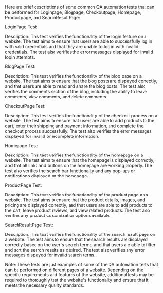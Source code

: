 Here are brief descriptions of some common QA automation tests that can be performed for Loginpage, Blogpage, Checkoutpage, Homepage, Productpage, and 
SearchResultPage:

LoginPage Test:

Description: This test verifies the functionality of the login feature on a website. 
The test aims to ensure that users are able to successfully log in with valid credentials and that they are unable to log in with invalid credentials. 
The test also verifies the error messages displayed for invalid login attempts.

BlogPage Test:

Description: This test verifies the functionality of the blog page on a website. 
The test aims to ensure that the blog posts are displayed correctly, and that users are able to read and share the blog posts. 
The test also verifies the comments section of the blog, including the ability to leave comments, view comments, and delete comments.

CheckoutPage Test:

Description: This test verifies the functionality of the checkout process on a website. 
The test aims to ensure that users are able to add products to the cart, enter their shipping and payment information, and complete the checkout 
process successfully. The test also verifies the error messages displayed for invalid or incomplete information.

Homepage Test:

Description: This test verifies the functionality of the homepage on a website. 
The test aims to ensure that the homepage is displayed correctly, and that all links and buttons on the homepage are working properly. 
The test also verifies the search bar functionality and any pop-ups or notifications displayed on the homepage.

ProductPage Test:

Description: This test verifies the functionality of the product page on a website. 
The test aims to ensure that the product details, images, and pricing are displayed correctly, and that users are able to add products to the cart, 
leave product reviews, and view related products. The test also verifies any product customization options available.

SearchResultPage Test:

Description: This test verifies the functionality of the search result page on a website. 
The test aims to ensure that the search results are displayed correctly based on the user's search terms, and that users are able to 
filter and sort the search results as desired. The test also verifies any error messages displayed for invalid search terms.


Note:
These tests are just examples of some of the QA automation tests that can be performed on different pages of a website. 
Depending on the specific requirements and features of the website, additional tests may be required to thoroughly test the website's 
functionality and ensure that it meets the necessary quality standards.
